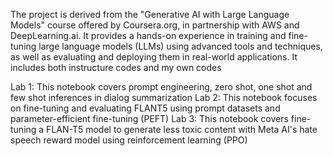 The project is derived from the "Generative AI with Large Language Models" course offered by Coursera.org, in partnership with AWS and DeepLearning.ai. It provides a hands-on experience in training and fine-tuning large language models (LLMs) using advanced tools and techniques, as well as evaluating and deploying them in real-world applications. It includes both instructure codes and my own codes 

Lab 1: This notebook covers prompt engineering, zero shot, one shot and few shot inferences in dialog summarization 
Lab 2: This notebook focuses on fine-tuning and evaluating FLANT5 using prompt datasets and parameter-efficient fine-tuning (PEFT)
Lab 3: This notebook covers fine-tuning a FLAN-T5 model to generate less toxic content with Meta AI's hate speech reward model using reinforcement learning (PPO)
